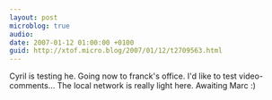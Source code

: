 ```yaml
---
layout: post
microblog: true
audio: 
date: 2007-01-12 01:00:00 +0100
guid: http://xtof.micro.blog/2007/01/12/t2709563.html
---
```

Cyril is testing he. Going now to franck's office. I'd like to test video-comments... The local network is really light here. Awaiting Marc :)
